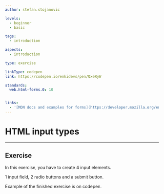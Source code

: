 ```yaml
---
author: stefan.stojanovic

levels:
  - beginner
  - basic

tags:
  - introduction

aspects:
  - introduction

type: exercise

linkType: codepen
link: https://codepen.io/enkidevs/pen/QxeRyW

standards:
  web.html-forms.0: 10


links:
  - '[MDN docs and examples for forms](https://developer.mozilla.org/en-US/docs/Web/HTML/Element/form){website}'
---
```

# HTML input types
---

## Exercise
In this exercise, you have to create 4 input elements.

1 input field, 2 radio buttons and a submit button.

Example of the finished exercise is on codepen.






  
